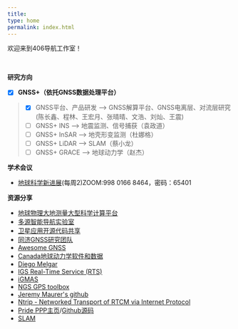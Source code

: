 ```yaml
---
title: 
type: home
permalink: index.html
---
```

欢迎来到406导航工作室！

</br>

**研究方向** 
- [x] **GNSS+（依托GNSS数据处理平台）**
>   - [x] GNSS平台、产品研发 --> GNSS解算平台、GNSS电离层、对流层研究(陈长鑫、程林、王宏月、张晴晴、文浩、刘灿、王震)
>   - [ ] GNSS+ INS --> 地震监测、信号捕获（袁政道）
>   - [ ] GNSS+ InSAR --> 地壳形变监测（杜娜格）
>   - [ ] GNSS+ LiDAR --> SLAM（蔡小龙）
>   - [ ] GNSS+ GRACE --> 地球动力学（赵杰）


**学术会议** 
* [地球科学新进展](http://www.sklgp.cdut.edu.cn/info/1026/6022.htm)(每周2)ZOOM:998 0166 8464，密码：65401


**资源分享**
* [地球物理大地测量大型科学计算平台](https://www.zcyphygeodesy.com)
* [多源智能导航实验室](http://www.i2nav.com/index)
* [卫星应用开源代码共享](https://www.esa.int/Enabling_Support/Space_Engineering_Technology/Radio_Frequency_Systems/Open_Source_Software_Resources_for_Space_Downstream_Applications)
* [同济GNSS研究团队](https://gnss.tongji.edu.cn/index.htm)
* [Awesome GNSS](https://github.com/barbeau/awesome-gnss)
* [Canada地球动力学软件和数据](https://www.nrcan.gc.ca/maps-tools-and-publications/geodetic-reference-systems/data/10923)
* [Diego Melgar](https://github.com/dmelgarm)
* [IGS Real-Time Service (RTS)](https://www.igs.org/rts)
* [iGMAS](http://igmas.users.sgg.whu.edu.cn/home)
* [NGS GPS toolbox](https://www.ngs.noaa.gov/gps-toolbox/exist.htm)
* [Jeremy Maurer's github](https://github.com/jlmaurer?tab=repositories)
* [Ntrip - Networked Transport of RTCM via Internet Protocol](https://igs.bkg.bund.de/ntrip/)
* [Pride PPP主页](http://pride.whu.edu.cn/index.shtml)/[Github源码](https://github.com/PrideLab/PRIDE-PPPAR)
* [SLAM](https://github.com/AlbertSlam/Lee-SLAM-source)




</br>

